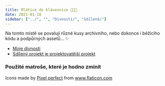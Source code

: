 ```yaml
---
title: Mlátice do klávesnice 👨‍💻🔨
date: 2021-01-18
sidebar: ["../", "", "Divnosti/", "Sdílené/"]
---
```

Na tomto místě se povalují různé kusy archivního, nebo dokonce i běžícího kódu a podpůrných assetů... ✨

- [Moje divnosti](Divnosti)
- [Sdílený projekt je projektovatější projekt](Sdílené)

### Použité matroše, které je hodno zmínit
<div>Icons made by <a href="https://www.flaticon.com/authors/pixel-perfect" title="Pixel perfect">Pixel perfect</a> from <a href="https://www.flaticon.com/" title="Flaticon">www.flaticon.com</a></div>